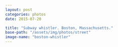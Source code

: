 ```yaml
---
layout: post
categories: photos
date: 2015-07-20

title: "Subway whistler. Boston, Massachusetts."
base-path: "/assets/img/photos/street"
image-name: "boston-whistler"
---
```

